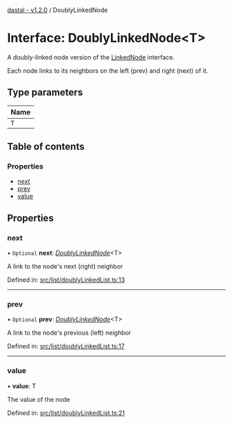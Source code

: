 [dastal - v1.2.0](../README.md) / DoublyLinkedNode

# Interface: DoublyLinkedNode<T\>

A doubly-linked node version of the [LinkedNode](linkednode.md) interface.

Each node links to its neighbors on the left (prev) and right (next) of it.

## Type parameters

| Name |
| :------ |
| `T` |

## Table of contents

### Properties

- [next](doublylinkednode.md#next)
- [prev](doublylinkednode.md#prev)
- [value](doublylinkednode.md#value)

## Properties

### next

• `Optional` **next**: [*DoublyLinkedNode*](doublylinkednode.md)<T\>

A link to the node's next (right) neighbor

Defined in: [src/list/doublyLinkedList.ts:13](https://github.com/havelessbemore/dastal/blob/2a8401f/src/list/doublyLinkedList.ts#L13)

___

### prev

• `Optional` **prev**: [*DoublyLinkedNode*](doublylinkednode.md)<T\>

A link to the node's previous (left) neighbor

Defined in: [src/list/doublyLinkedList.ts:17](https://github.com/havelessbemore/dastal/blob/2a8401f/src/list/doublyLinkedList.ts#L17)

___

### value

• **value**: T

The value of the node

Defined in: [src/list/doublyLinkedList.ts:21](https://github.com/havelessbemore/dastal/blob/2a8401f/src/list/doublyLinkedList.ts#L21)
